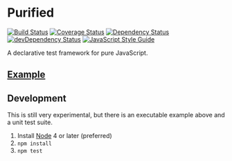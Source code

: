 # Purified
[![Build Status](https://travis-ci.org/nickmccurdy/purified.svg?branch=master)](https://travis-ci.org/nickmccurdy/purified)
[![Coverage Status](https://coveralls.io/repos/github/nickmccurdy/purified/badge.svg?branch=master)](https://coveralls.io/github/nickmccurdy/purified?branch=master)
[![Dependency Status](https://david-dm.org/nickmccurdy/purified.svg)](https://david-dm.org/nickmccurdy/purified)
[![devDependency Status](https://david-dm.org/nickmccurdy/purified/dev-status.svg)](https://david-dm.org/nickmccurdy/purified/?type=dev)
[![JavaScript Style Guide](https://img.shields.io/badge/code%20style-standard-brightgreen.svg)](http://standardjs.com/)

A declarative test framework for pure JavaScript.

## [Example](./src/example.js)

## Development
This is still very experimental, but there is an executable example above and a unit test suite.

1. Install [Node](https://nodejs.org/en/download/) 4 or later (preferred)
2. `npm install`
3. `npm test`

